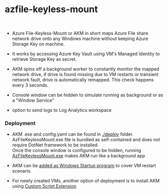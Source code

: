 # azfile-keyless-mount  
<br />

* Azure File-Keyless-Mount or AKM in short maps Azure File share network drive onto any Windows machine without keeping Azure Storage Key on machine.  

* It works by accessing Azure Key Vault using VM's Managed Identity to retrieve Storage Key as secret.  

* AKM spins off a background worker to constantly monitor the mapped network drive, if drive is found missing due to VM restarts or transient network fault,
drive is automatically remapped. This check happens every 3 seconds.  

* Console window can be hidden to simulate running as background or as a "Window Service"

* option to send logs to Log Analytics workspace

### Deployment  

* AKM .exe and config.yaml can be found in [./deploy](https://github.com/weixian-zhang/azfile-keyless-mount/tree/main/deploy) folder.  
AzFileKeylessMount.exe file is bundled as self-contained and does not require DotNet framework to be installed.  
Once the console window is configured to be hidden, running [AzFileKeylessMount.exe](https://github.com/weixian-zhang/azfile-keyless-mount/blob/main/deploy/AzFileKeylessMount.exe) makes AKM run like a background app

* AKM can be [added as Windows Startup program](https://shellgeek.com/startup-folder-path-in-windows-server/) to cover VM restart scenario.
* For newly created VMs, another option of deployment is to install AKM using [Custom Script Extension](https://learn.microsoft.com/en-us/azure/virtual-machines/extensions/custom-script-windows)
